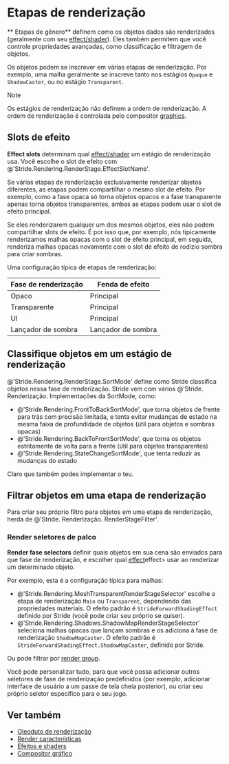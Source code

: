 # Etapas de renderização

** Etapas de gênero** definem como os objetos dados são renderizados (geralmente com seu [effect/shader](../effects-and-shaders/index.md)). Eles também permitem que você controle propriedades avançadas, como classificação e filtragem de objetos.

Os objetos podem se inscrever em várias etapas de renderização. Por exemplo, uma malha geralmente se inscreve tanto nos estágios `Opaque` e `ShadowCaster`, ou no estágio `Transparent`.

> [!Note]
> Os estágios de renderização não definem a ordem de renderização. A ordem de renderização é controlada pelo compositor [graphics](../graphics-compositor/index.md).

## Slots de efeito

**Effect slots** determinam qual [effect/shader](../effects-and-shaders/index.md) um estágio de renderização usa. Você escolhe o slot de efeito com @'Stride.Rendering.RenderStage.EffectSlotName'.

Se várias etapas de renderização exclusivamente renderizar objetos diferentes, as etapas podem compartilhar o mesmo slot de efeito. Por exemplo, como a fase opaca só torna objetos opacos e a fase transparente apenas torna objetos transparentes, ambas as etapas podem usar o slot de efeito principal.

Se eles renderizarem qualquer um dos mesmos objetos, eles não podem compartilhar slots de efeito. É por isso que, por exemplo, nós tipicamente renderizamos malhas opacas com o slot de efeito principal, em seguida, renderiza malhas opacas novamente com o slot de efeito de rodízio sombra para criar sombras.

Uma configuração típica de etapas de renderização:

| Fase de renderização | Fenda de efeito |
| ---------------- | ------------ 
| Opaco | Principal |
| Transparente | Principal |
| UI | Principal |
| Lançador de sombra | Lançador de sombra |

## Classifique objetos em um estágio de renderização

@'Stride.Rendering.RenderStage.SortMode' define como Stride classifica objetos nessa fase de renderização. Stride vem com vários @'Stride. Renderização. Implementações da SortMode, como:

- @'Stride.Rendering.FrontToBackSortMode', que torna objetos de frente para trás com precisão limitada, e tenta evitar mudanças de estado na mesma faixa de profundidade de objetos (útil para objetos e sombras opacas)
- @'Stride.Rendering.BackToFrontSortMode', que torna os objetos estritamente de volta para a frente (útil para objetos transparentes)
- @'Stride.Rendering.StateChangeSortMode', que tenta reduzir as mudanças do estado

Claro que também podes implementar o teu.

## Filtrar objetos em uma etapa de renderização

Para criar seu próprio filtro para objetos em uma etapa de renderização, herda de @'Stride. Renderização. RenderStageFilter'.

### Render seletores de palco

**Render fase selectors** definir quais objetos em sua cena são enviados para que fase de renderização, e escolher qual [effect](../effects-and-shaders/effect-language.md)effect> usar ao renderizar um determinado objeto.

Por exemplo, esta é a configuração típica para malhas:

- @'Stride.Rendering.MeshTransparentRenderStageSelector' escolhe a etapa de renderização `Main` ou `Transparent`, dependendo das propriedades materiais. O efeito padrão é `StrideForwardShadingEffect` definido por Stride (você pode criar seu próprio se quiser).
- @'Stride.Rendering.Shadows.ShadowMapRenderStageSelector' seleciona malhas opacas que lançam sombras e os adiciona à fase de renderização `ShadowMapCaster`. O efeito padrão é `StrideForwardShadingEffect.ShadowMapCaster`, definido por Stride.

Ou pode filtrar por [render group](../graphics-compositor/render-groups-and-masks.md).

Você pode personalizar tudo, para que você possa adicionar outros seletores de fase de renderização predefinidos (por exemplo, adicionar interface de usuário a um passe de tela cheia posterior), ou criar seu próprio seletor específico para o seu jogo.

## Ver também

* [Oleoduto de renderização](index.md)
* [Render características](render-features.md)
* [Efeitos e shaders](../effects-and-shaders/index.md)
* [Compositor gráfico](../graphics-compositor/index.md)